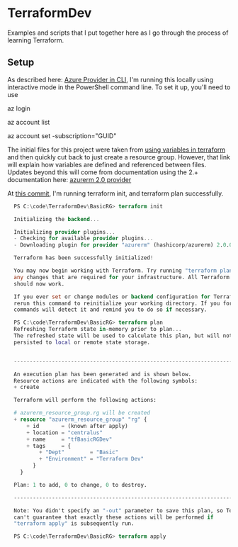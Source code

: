 # TerraformDev

Examples and scripts that I put together here as I go through the process of learning Terraform.

## Setup

As described here: [Azure Provider in CLI](https://www.terraform.io/docs/providers/azurerm/guides/azure_cli.html), I'm running this locally using interactive mode in the PowerShell command line.
To set it up, you'll need to use

az login

az account list

az account set -subscription="GUID"

The initial files for this project were taken from [using variables in terraform](https://learn.hashicorp.com/terraform/azure/variables_az) and then quickly cut back to just create a resource group. However, that link will explain how variables are defined and referenced between files. Updates beyond this will come from documentation using the 2.+ documentation here: [azurerm 2.0 provider](https://registry.terraform.io/providers/hashicorp/azurerm/2.0.0/docs/resources/template_deployment)

At [this commit](https://github.com/Intranoggin/TerraformDev/tree/acff91af4ee59f1bad4a0c8ea7040e8c79cea92a), I'm running terraform init, and terraform plan successfully.

```terraform
  PS C:\code\TerraformDev\BasicRG> terraform init

  Initializing the backend...

  Initializing provider plugins...
  - Checking for available provider plugins...
  - Downloading plugin for provider "azurerm" (hashicorp/azurerm) 2.0.0...

  Terraform has been successfully initialized!

  You may now begin working with Terraform. Try running "terraform plan" to see
  any changes that are required for your infrastructure. All Terraform commands
  should now work.

  If you ever set or change modules or backend configuration for Terraform,
  rerun this command to reinitialize your working directory. If you forget, other
  commands will detect it and remind you to do so if necessary.

  PS C:\code\TerraformDev\BasicRG> terraform plan
  Refreshing Terraform state in-memory prior to plan...
  The refreshed state will be used to calculate this plan, but will not be
  persisted to local or remote state storage.


  ------------------------------------------------------------------------

  An execution plan has been generated and is shown below.
  Resource actions are indicated with the following symbols:
  + create

  Terraform will perform the following actions:

  # azurerm_resource_group.rg will be created
  + resource "azurerm_resource_group" "rg" {
      + id       = (known after apply)
      + location = "centralus"
      + name     = "tfBasicRGDev"
      + tags     = {
          + "Dept"        = "Basic"
          + "Environment" = "Terraform Dev"
        }
    }

  Plan: 1 to add, 0 to change, 0 to destroy.

  ------------------------------------------------------------------------

  Note: You didn't specify an "-out" parameter to save this plan, so Terraform
  can't guarantee that exactly these actions will be performed if
  "terraform apply" is subsequently run.

  PS C:\code\TerraformDev\BasicRG> terraform apply

```
